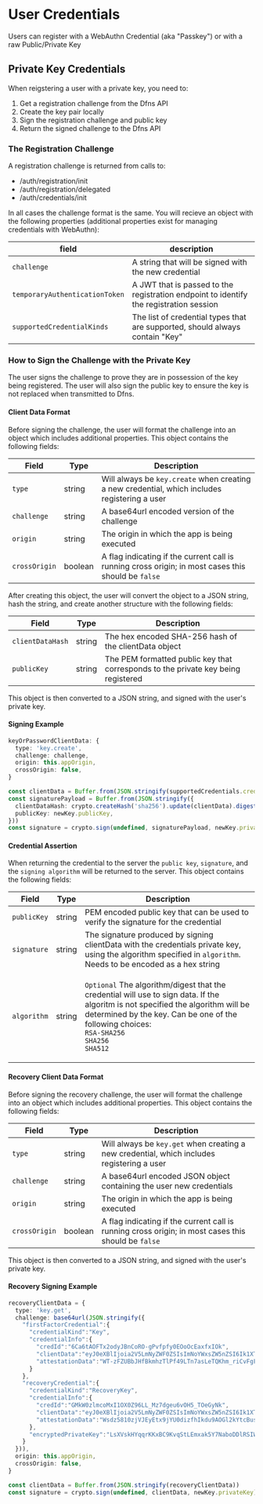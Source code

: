 # User Credentials

Users can register with a WebAuthn Credential (aka "Passkey") or with a raw Public/Private Key

## Private Key Credentials

When reigstering a user with a private key, you need to:

1. Get a registration challenge from the Dfns API
2. Create the key pair locally
3. Sign the registration challenge and public key
4. Return the signed challenge to the Dfns API

### The Registration Challenge

A registration challenge is returned from calls to:

* /auth/registration/init
* /auth/registration/delegated
* /auth/credentials/init

In all cases the challenge format is the same. You will recieve an object with the following properties (additional properties exist for managing credentials with WebAuthn):

| field                          | description                                                                            |
| ------------------------------ | -------------------------------------------------------------------------------------- |
| `challenge`                    | A string that will be signed with the new credential                                   |
| `temporaryAuthenticationToken` | A JWT that is passed to the registration endpoint to identify the registration session |
| `supportedCredentialKinds`     | The list of credential types that are supported, should always contain "Key"           |

### How to Sign the Challenge with the Private Key

The user signs the challenge to prove they are in possession of the key being registered. The user will also sign the public key to ensure the key is not replaced when transmitted to Dfns.

#### Client Data Format

Before signing the challenge, the user will format the challenge into an object which includes additional properties. This object contains the following fields:

| Field         | Type    | Description                                                                                         |
| ------------- | ------- | --------------------------------------------------------------------------------------------------- |
| `type`        | string  | Will always be `key.create` when creating a new credential, which includes registering a user       |
| `challenge`   | string  | A base64url encoded version of the challenge                                                        |
| `origin`      | string  | The origin in which the app is being executed                                                       |
| `crossOrigin` | boolean | A flag indicating if the current call is running cross origin; in most cases this should be `false` |

After creating this object, the user will convert the object to a JSON string, hash the string, and create another structure with the following fields:

| Field            | Type   | Description                                                                       |
| ---------------- | ------ | --------------------------------------------------------------------------------- |
| `clientDataHash` | string | The hex encoded SHA-256 hash of the clientData object                             |
| `publicKey`      | string | The PEM formatted public key that corresponds to the private key being registered |

This object is then converted to a JSON string, and signed with the user's private key.

#### Signing Example

```typescript
keyOrPasswordClientData: {
  type: 'key.create',
  challenge: challenge,
  origin: this.appOrigin,
  crossOrigin: false,
}

const clientData = Buffer.from(JSON.stringify(supportedCredentials.credentialData.keyOrPasswordClientData))
const signaturePayload = Buffer.from(JSON.stringify({
  clientDataHash: crypto.createHash('sha256').update(clientData).digest('hex'),
  publicKey: newKey.publicKey,
}))
const signature = crypto.sign(undefined, signaturePayload, newKey.privateKey)
```

#### Credential Assertion

When returning the credential to the server the `public key`, `signature`, and the `signing algorithm` will be returned to the server. This object contains the following fields:

| Field       | Type   | Description                                                                                                                                                                                                                                                                              |
| ----------- | ------ | ---------------------------------------------------------------------------------------------------------------------------------------------------------------------------------------------------------------------------------------------------------------------------------------- |
| `publicKey` | string | PEM encoded public key that can be used to verify the signature for the credential                                                                                                                                                                                                       |
| `signature` | string | The signature produced by signing clientData with the credentials private key, using the algorithm specified in `algorithm`. Needs to be encoded as a hex string                                                                                                                         |
| `algorithm` | string | <p><code>Optional</code> The algorithm/digest that the credential will use to sign data. If the algoritm is not specified the algorithm will be determined by the key. Can be one of the following choices:<br><code>RSA-SHA256</code><br><code>SHA256</code><br><code>SHA512</code></p> |

#### Recovery Client Data Format

Before signing the recovery challenge, the user will format the challenge into an object which includes additional properties. This object contains the following fields:

| Field         | Type    | Description                                                                                         |
| ------------- | ------- | --------------------------------------------------------------------------------------------------- |
| `type`        | string  | Will always be `key.get` when creating a new credential, which includes registering a user          |
| `challenge`   | string  | A base64url encoded JSON object containing the user new credentials                                 |
| `origin`      | string  | The origin in which the app is being executed                                                       |
| `crossOrigin` | boolean | A flag indicating if the current call is running cross origin; in most cases this should be `false` |

This object is then converted to a JSON string, and signed with the user's private key.

#### Recovery Signing Example

```typescript
recoveryClientData = {
  type: 'key.get',
  challenge: base64url(JSON.stringify({
    "firstFactorCredential":{
      "credentialKind":"Key",
      "credentialInfo":{
        "credId":"6Ca6tAOFTx2odyJBnCoRO-gPvfpfy0EOoOcEaxfxIOk",
        "clientData":"eyJ0eXBlIjoia2V5LmNyZWF0ZSIsImNoYWxsZW5nZSI6Ik1XTTBNbVk1WVRRME1EUmlOemRoTlRGaE56WTVPRFF3TldJNVpUUTRZMlJoT0RaaU5EazNaVFl6T1RFNU9HWXlNRGN4WmpCall6azRNbVE1WXpZMU1BIiwib3JpZ2luIjoiaHR0cHM6Ly9hcHAuZGZucy5uaW5qYSIsImNyb3NzT3JpZ2luIjpmYWxzZX0",
        "attestationData":"WT-zFZUBbJHfBkmhzTlPf49LTn7asLeTQKhm_riCvFgFAAAAAA"
      }
    },
    "recoveryCredential":{
      "credentialKind":"RecoveryKey",
      "credentialInfo":{
        "credId":"GMkW0zlmcoMxI1OX0Z96LL_Mz7dgeu6vOH5_TOeGyNk",
        "clientData":"eyJ0eXBlIjoia2V5LmNyZWF0ZSIsImNoYWxsZW5nZSI6Ik1XTTBNbVk1WVRRME1EUmlOemRoTlRGaE56WTVPRFF3TldJNVpUUTRZMlJoT0RaaU5EazNaVFl6T1RFNU9HWXlNRGN4WmpCall6azRNbVE1WXpZMU1BIiwib3JpZ2luIjoiaHR0cHM6Ly9hcHAuZGZucy5uaW5qYSIsImNyb3NzT3JpZ2luIjpmYWxzZX0",
        "attestationData":"Wsdz5810zjVJEyEtx9jYU0dizfhIkdu9AOGl2kYtcBusAPsfjdncE6zKW8ms_VkhJ6Hw4HDfcYj5FHcdM-C4CA"
      },
      "encryptedPrivateKey":"LsXVskHYqqrKKxBC9KvqStLEmxak5Y7NaboDDlRSIW7evUJpQTT1AYvx0EsFskmriaVb3AjTCGEv7gqUKokml1USL7+dVmrUVhV+cNWtS5AorvRuZr1FMGVKFkW1pKJhFNH2e2O661UhpyXsRXzcmksA7ZN/V37ZK7ITue0gs6I="
    }
  })),
  origin: this.appOrigin,
  crossOrigin: false,
}

const clientData = Buffer.from(JSON.stringify(recoveryClientData))
const signature = crypto.sign(undefined, clientData, newKey.privateKey)
```
